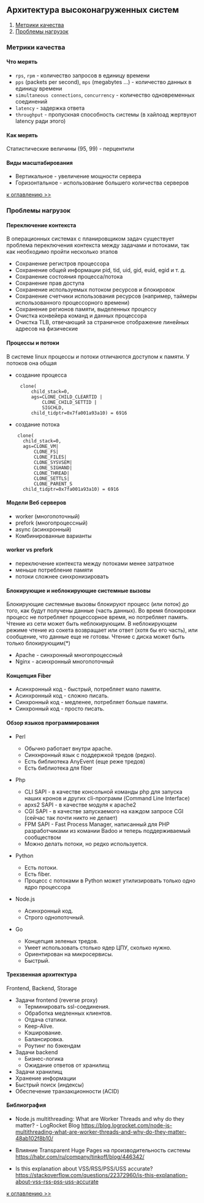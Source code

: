 ## <a name="contents"></a>Архитектура высоконагруженных систем
1. [Метрики качества](#metrics)
2. [Проблемы нагрузок](#problems)

### <a name="metrics"></a> Метрики качества
#### Что мерять
- `rps`, `rpm` - количество запросов в единицу времени
- `pps` (packets per second), `mps` (megabytes ...) - количество данных в единицу времени
- `simultaneous connections`, `concurrency` - количество одновременных соединений
- `latency` - задержка ответа
- `throughput` - пропускная способность системы (в хайлоад жертвуют latency ради этого)

#### Как мерять
Статистические величины (95, 99) - перцентили

#### Виды масштабирования
- Вертикальное - увеличение мощности сервера
- Горизонтальное - использование большего количества серверов

 [ к оглавлению >>](#contents)
 
 ### <a name="problems"></a> Проблемы нагрузок
 #### Переключение контекста
 В операционных системах с планировщиком задач существует проблема переключения контекста
 между задачами и потоками, так как необходимо пройти несколько этапов
 - Сохранение регистров процессора
 - Сохранение общей информации pid, tid, uid, gid, euid, egid и т. д.
 - Сохранение состояния процесса/потока
 - Сохранение прав доступа
 - Сохранение используемых потоком ресурсов и блокировок
 - Сохранение счетчики использования ресурсов (например, таймеры использованного процессорного времени)
 - Сохранение регионов памяти, выделенных процессу
 - Очистка конвейера команд и данных процессора
 - Очистка TLB, отвечающий за страничное отображение линейных адресов на физические
 #### Процессы и потоки
 В системе linux процессы и потоки отличаются доступом к памяти. У потоков она общая
 - создание процесса
 ```shell script
      clone(
          child_stack=0, 
          ags=CLONE_CHILD_CLEARTID |
              CLONE_CHILD_SETTID |
              SIGCHLD, 
          child_tidptr=0x7fa001a93a10) = 6916
```
- создание потока
```shell script
    clone(
      child_stack=0,
      ags=CLONE_VM|
          CLONE_FS|
          CLONE_FILES|
          CLONE_SYSVSEM|
          CLONE_SIGHAND|
          CLONE_THREAD|
          CLONE_SETTLS|
          CLONE_PARENT_S
      child_tidptr=0x7fa001a93a10) = 6916
```
#### Модели Веб серверов
- worker (многопоточный)
- prefork (многопроцессный)
- async (асинхронный)
- Комбинированные варианты

#### worker vs prefork
- переключение контекста между потоками менее затратное
- меньше потребление памяти
- потоки сложнее синхронизировать

####  Блокирующие и неблокирующие системные вызовы
Блокирующие системные вызовы блокируют процесс (или поток) до того, как будут получены данные (часть данных).
Во время блокировки процесс не потребляет процессорное время, но потребляет память.
Чтение из сети может быть неблокирующим. В неблокирующем режиме чтение из сокета возвращает или ответ (хотя
бы его часть), или сообщение, что данные еще не готовы.
Чтение с диска может быть только блокирующим(*)

- Apache - синхронный многопроцессный
- Nginx - асинхронный многопоточный

#### Концепция Fiber
- Асинхронный код - быстрый, потребляет мало памяти.
- Асинхронный код - сложно писать.
- Синхронный код - медленее, потребляет больше памяти.
- Синхронный код - просто писать.

#### Обзор языков программирования
- Perl
    - Обычно работает внутри apache.
    - Синхнронный язык с поддержкой тредов (редко).
    - Есть библиотека AnyEvent (еще реже тредов)
    - Есть библиотека для fiber
- Php
    - CLI SAPI - в качестве консольной команды php для запуска наших кронов и других cli-программ
(Command Line Interface)
    - apxs2 SAPI - в качестве модуля к apache2
    - CGI SAPI - в качестве запускаемого на каждом запросе CGI (сейчас так почти никто не делает)
    - FPM SAPI - Fast Process Manager, написанный для PHP разработчиками из комании Badoo и
теперь поддерживаемый сообществом
    - Можно делать потоки, но редко используется.

- Python
    - Есть потоки.
    - Есть fiber.
    - Процесс с потоками в Python может утилизировать только одно ядро процессора

 - Node.js
    - Асинхронный код.
    - Строго однопоточный.
    
- Go
    - Концепция зеленых тредов.
    - Умеет использовать столько ядер ЦПУ, сколько нужно.
    - Ориентирован на микросервисы.
    - Быстрый.
    
#### Трехзвенная архитектура
Frontend, Backend, Storage
- Задачи frontend (reverse proxy)
    - Терминировать ssl-соединения.
    - Обработка медленных клиентов.
    - Отдача статики.
    - Keep-Alive.
    - Кэширование.
    - Балансировка.
    - Роутинг по бэкендам
- Задачи backend
    - Бизнес-логика
    - Ожидание ответов от хранилищ
- Задачи хранилищ
- Хранение информации
- Быстрый поиск (индексы)
- Обеспечение транзакционности (ACID)

#### Библиография
- Node.js multithreading: What are Worker Threads and why do they matter? - LogRocket Blog
https://blog.logrocket.com/node-js-multithreading-what-are-worker-threads-and-why-do-they-matter-48ab102f8b10/

- Влияние Transparent Huge Pages на производительность системы
https://habr.com/ru/company/tinkoff/blog/446342/

- Is this explanation about VSS/RSS/PSS/USS accurate?
https://stackoverflow.com/questions/22372960/is-this-explanation-about-vss-rss-pss-uss-accurate

 [ к оглавлению >>](#contents)
 
 

